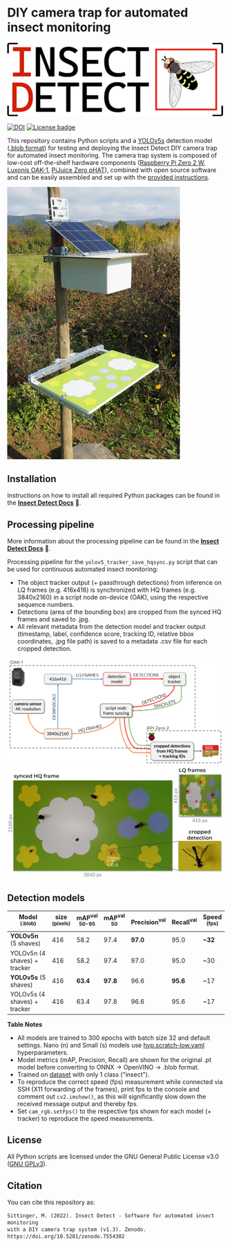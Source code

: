 # DIY camera trap for automated insect monitoring

<img src="https://raw.githubusercontent.com/maxsitt/insect-detect-docs/main/docs/assets/logo.png" width="500">

[![DOI](https://zenodo.org/badge/580886977.svg)](https://zenodo.org/badge/latestdoi/580886977)
[![License badge](https://img.shields.io/badge/license-GPLv3-yellowgreen)](https://choosealicense.com/licenses/gpl-3.0/)

This repository contains Python scripts and a [YOLOv5s](https://github.com/ultralytics/yolov5)
detection model ([.blob format](https://docs.luxonis.com/en/latest/pages/model_conversion/))
for testing and deploying the Insect Detect DIY camera trap for automated insect monitoring.
The camera trap system is composed of low-cost off-the-shelf hardware components
([Raspberry Pi Zero 2 W](https://www.raspberrypi.com/products/raspberry-pi-zero-2-w/),
[Luxonis OAK-1](https://docs.luxonis.com/projects/hardware/en/latest/pages/BW1093.html),
[PiJuice Zero pHAT](https://uk.pi-supply.com/products/pijuice-zero)), combined with
open source software and can be easily assembled and set up with the
[provided instructions](https://maxsitt.github.io/insect-detect-docs/).

<img src="https://raw.githubusercontent.com/maxsitt/insect-detect-docs/main/docs/hardware/assets/images/insectdetect_diy_cameratrap.jpg" width="400">

## Installation

Instructions on how to install all required Python packages can be found in the
[**Insect Detect Docs**](https://maxsitt.github.io/insect-detect-docs/software/pisetup/#oak-1-configuration) 📑.

## Processing pipeline

More information about the processing pipeline can be found in the
[**Insect Detect Docs**](https://maxsitt.github.io/insect-detect-docs/deployment/detection/) 📑.

Processing pipeline for the `yolov5_tracker_save_hqsync.py` script that can be used for
continuous automated insect monitoring:

- The object tracker output (+ passthrough detections) from inference on LQ frames (e.g. 416x416) is synchronized
  with HQ frames (e.g. 3840x2160) in a script node on-device (OAK), using the respective sequence numbers.
- Detections (area of the bounding box) are cropped from the synced HQ frames and saved to .jpg.
- All relevant metadata from the detection model and tracker output (timestamp, label, confidence score, tracking ID,
  relative bbox coordinates, .jpg file path) is saved to a metadata .csv file for each cropped detection.

<img src="https://raw.githubusercontent.com/maxsitt/insect-detect-docs/main/docs/deployment/assets/images/hq_sync_pipeline.png" width="500">

<img src="https://raw.githubusercontent.com/maxsitt/insect-detect-docs/main/docs/deployment/assets/images/hq_frame_sync.png" width="500">

## Detection models

| Model<br><sup>(.blob)        | size<br><sup>(pixels) | mAP<sup>val<br>50-95 | mAP<sup>val<br>50 | Precision<sup>val<br> | Recall<sup>val<br> | Speed<br><sup>(fps) |
| ---------------------------- | --------------------- | -------------------- | ----------------- | --------------------- | ------------------ | ------------------- |
| **YOLOv5n** (5 shaves)       | 416                   | 58.2                 | 97.4              | **97.0**              | 95.0               | **~32**             |
| YOLOv5n (4 shaves) + tracker | 416                   | 58.2                 | 97.4              | 97.0                  | 95.0               | ~30                 |
| **YOLOv5s** (5 shaves)       | 416                   | **63.4**             | **97.8**          | 96.6                  | **95.6**           | ~17                 |
| YOLOv5s (4 shaves) + tracker | 416                   | 63.4                 | 97.8              | 96.6                  | 95.6               | ~17                 |

**Table Notes**
- All models are trained to 300 epochs with batch size 32 and default settings. Nano (n) and Small (s) models use
  [hyp.scratch-low.yaml](https://github.com/ultralytics/yolov5/blob/master/data/hyps/hyp.scratch-low.yaml) hyperparameters.
- Model metrics (mAP, Precision, Recall) are shown for the original .pt model before converting to ONNX -> OpenVINO -> .blob format.
- Trained on [dataset](https://universe.roboflow.com/maximilian-sittinger/insect_detect_detection/dataset/4) with only 1 class ("insect").
- To reproduce the correct speed (fps) measurement while connected via SSH (X11 forwarding of the frames), print fps to the
  console and comment out `cv2.imshow()`, as this will significantly slow down the received message output and thereby fps.
- Set `cam_rgb.setFps()` to the respective fps shown for each model (+ tracker) to reproduce the speed measurements.

## License

All Python scripts are licensed under the GNU General Public License v3.0
([GNU GPLv3](https://choosealicense.com/licenses/gpl-3.0/)).

## Citation

You can cite this repository as:

```
Sittinger, M. (2022). Insect Detect - Software for automated insect monitoring
with a DIY camera trap system (v1.3). Zenodo. https://doi.org/10.5281/zenodo.7554302
```
